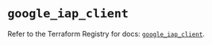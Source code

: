 # `google_iap_client`

Refer to the Terraform Registry for docs: [`google_iap_client`](https://registry.terraform.io/providers/hashicorp/google/6.41.0/docs/resources/iap_client).
